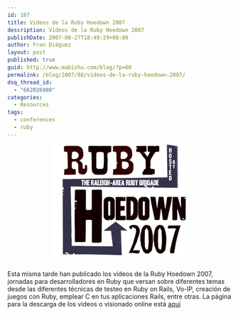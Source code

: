 ```yaml
---
id: 187
title: Videos de la Ruby Hoedown 2007
description: Videos de la Ruby Hoedown 2007
publishDate: 2007-08-27T18:49:29+00:00
author: Fran Diéguez
layout: post
published: true
guid: http://www.mabishu.com/blog/?p=60
permalink: /blog/2007/08/videos-de-la-ruby-hoedown-2007/
dsq_thread_id:
  - "662026988"
categories:
  - Resources
tags:
  - conferences
  - ruby
---
```

<div style="text-align:center;">

![Ruby Hoedown 2007](./hoedownlogo.png "Ruby Hoedown 2007")
</div>

Esta misma tarde han publicado los videos de la Ruby Hoedown 2007, jornadas para desarrolladores en Ruby que versan sobre diferentes temas desde las diferentes técnicas de testeo en Ruby on Rails, Vo-IP, creación de juegos con Ruby, emplear C en tus aplicaciones Rails, entre otras. La p&aacute;gina para la descarga de los videos o visionado online est&aacute; [aquí](http://rubyhoedown2007.confreaks.com/ "Download Ruby Hoedown 2007 conference's Videos")
